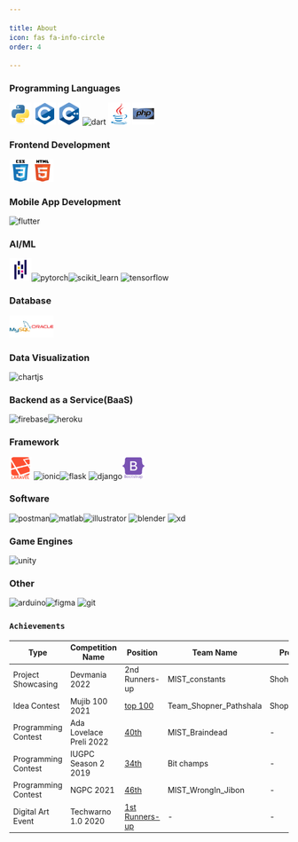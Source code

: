 ```yaml
---

title: About
icon: fas fa-info-circle
order: 4

---
```


### Programming Languages
<img src="https://raw.githubusercontent.com/devicons/devicon/master/icons/python/python-original.svg" alt="python" width="40" height="40"/> <img src="https://raw.githubusercontent.com/devicons/devicon/master/icons/c/c-original.svg" alt="c" width="40" height="40"/> <img src="https://raw.githubusercontent.com/devicons/devicon/master/icons/cplusplus/cplusplus-original.svg" alt="cplusplus" width="40" height="40"/> <img src="https://www.vectorlogo.zone/logos/dartlang/dartlang-icon.svg" alt="dart" width="40" height="40"/> <img src="https://raw.githubusercontent.com/devicons/devicon/master/icons/java/java-original.svg" alt="java" width="40" height="40"/>
<img src="https://raw.githubusercontent.com/devicons/devicon/master/icons/php/php-original.svg" alt="php" width="40" height="40"/> 

### Frontend Development
<img src="https://raw.githubusercontent.com/devicons/devicon/master/icons/css3/css3-original-wordmark.svg" alt="css3" width="40" height="40"/><img src="https://raw.githubusercontent.com/devicons/devicon/master/icons/html5/html5-original-wordmark.svg" alt="html5" width="40" height="40"/>

### Mobile App Development
<img src="https://www.vectorlogo.zone/logos/flutterio/flutterio-icon.svg" alt="flutter" width="40" height="40"/> 

### AI/ML
<img src="https://raw.githubusercontent.com/devicons/devicon/2ae2a900d2f041da66e950e4d48052658d850630/icons/pandas/pandas-original.svg" alt="pandas" width="40" height="40"/><img src="https://www.vectorlogo.zone/logos/pytorch/pytorch-icon.svg" alt="pytorch" width="40" height="40"/><img src="https://upload.wikimedia.org/wikipedia/commons/0/05/Scikit_learn_logo_small.svg" alt="scikit_learn" width="40" height="40"/> 
<img src="https://www.vectorlogo.zone/logos/tensorflow/tensorflow-icon.svg" alt="tensorflow" width="40" height="40"/>

### Database
<img src="https://raw.githubusercontent.com/devicons/devicon/master/icons/mysql/mysql-original-wordmark.svg" alt="mysql" width="40" height="40"/><img src="https://raw.githubusercontent.com/devicons/devicon/master/icons/oracle/oracle-original.svg" alt="oracle" width="40" height="40"/> 

### Data Visualization
<img src="https://www.chartjs.org/media/logo-title.svg" alt="chartjs" width="40" height="40"/> 

### Backend as a Service(BaaS)
<img src="https://www.vectorlogo.zone/logos/firebase/firebase-icon.svg" alt="firebase" width="40" height="40"/><img src="https://www.vectorlogo.zone/logos/heroku/heroku-icon.svg" alt="heroku" width="40" height="40"/> 

### Framework
<img src="https://raw.githubusercontent.com/devicons/devicon/master/icons/laravel/laravel-plain-wordmark.svg" alt="laravel" width="40" height="40"/> <img src="https://upload.wikimedia.org/wikipedia/commons/d/d1/Ionic_Logo.svg" alt="ionic" width="40" height="40"/><img src="https://www.vectorlogo.zone/logos/pocoo_flask/pocoo_flask-icon.svg" alt="flask" width="40" height="40"/> <img src="https://cdn.worldvectorlogo.com/logos/django.svg" alt="django" width="40" height="40"/><img src="https://raw.githubusercontent.com/devicons/devicon/master/icons/bootstrap/bootstrap-plain-wordmark.svg" alt="bootstrap" width="40" height="40"/>

### Software
<img src="https://www.vectorlogo.zone/logos/getpostman/getpostman-icon.svg" alt="postman" width="40" height="40"/><img src="https://upload.wikimedia.org/wikipedia/commons/2/21/Matlab_Logo.png" alt="matlab" width="40" height="40"/><img src="https://www.vectorlogo.zone/logos/adobe_illustrator/adobe_illustrator-icon.svg" alt="illustrator" width="40" height="40"/> <img src="https://download.blender.org/branding/community/blender_community_badge_white.svg" alt="blender" width="40" height="40"/> 
<img src="https://cdn.worldvectorlogo.com/logos/adobe-xd.svg" alt="xd" width="40" height="40"/>

### Game Engines
<img src="https://www.vectorlogo.zone/logos/unity3d/unity3d-icon.svg" alt="unity" width="40" height="40"/>

### Other
<img src="https://cdn.worldvectorlogo.com/logos/arduino-1.svg" alt="arduino" width="40" height="40"/><img src="https://www.vectorlogo.zone/logos/figma/figma-icon.svg" alt="figma" width="40" height="40"/> <img src="https://www.vectorlogo.zone/logos/git-scm/git-scm-icon.svg" alt="git" width="40" height="40"/> 










### ```Achievements```

| Type                | Competition Name        | Position                                       | Team Name              | Project Name      | 
| -------------       | ----------------------- | ---------------------------------------------- | ---------------------- | ----------------- |
| Project Showcasing  | Devmania 2022           | 2nd Runners-up                                 | MIST_constants         | Shohay            | 
| Idea Contest        | Mujib 100 2021          | [top 100](https://tinyurl.com/2hxqerdd)        | Team_Shopner_Pathshala | Shopner_Pathshala | 
| Programming Contest | Ada Lovelace Preli 2022 | [40th](https://tinyurl.com/2qxu6jfe)           | MIST_Braindead         | -                 | 
| Programming Contest | IUGPC Season 2 2019     | [34th](https://tinyurl.com/2hseyhcl)           | Bit champs             | -                 | 
| Programming Contest | NGPC 2021               | [46th](https://tinyurl.com/2zpc44fx)           | MIST_WrongIn_Jibon     | -                 | 
| Digital Art Event   | Techwarno 1.0 2020      | [1st Runners-up](https://tinyurl.com/2qfhh9bf) | -                      | -                 |


